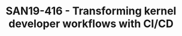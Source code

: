 ---
categories:
- san19
description: 26 million lines of code. 750,000 commits. 61,000 files. "Continuous
  integration and deployment of the Linux kernel is impossible", they said. We believe
  its definitely within reach.<br /> <br /> The Continuous Kernel Integration (CKI)
  project wants to fundamentally change the kernel developer workflow by adding continuous
  integration and continuous deployment (CI/CD). In this talk, the audience will embark
  on a journey of triumph and tragedy through the experiences of a small team at Red
  Hat.<br /> <br /> Major Hayden, principal software engineer at Red Hat, will explain
  how kernels are built and tested within the CKI infrastructure and what testing
  is already in place today. He will take a deep dive into the infrastructure components
  (including Gitlab, Jenkins, and containers) and the optimizations that allow for
  rapid testing of the Linux kernel. Members of the audience will also learn how they
  can get involved in the project.
image:
  featured: 'true'
  path: /assets/images/featured-images/san19/SAN19-416.png
session_attendee_num: '13'
session_id: SAN19-416
session_room: Sunset IV (Session 2)
session_slot:
  end_time: '2019-09-26 12:25:00'
  start_time: '2019-09-26 12:00:00'
session_speakers:
- speaker_bio: Im a principal software engineer at Red Hat and the technical lead
    for the Continuous Kernel Integration (CKI) Project. We built a continuous integration
    pipeline for merging kernel patches, compiling kernels, and testing those kernels
    on multiple architectures. I maintain a technical blog at major.io and Im always
    tinkering with amateur radio as W5WUT.
  speaker_company: Red Hat
  speaker_image: /assets/images/speakers/san19/major-hayden.jpg
  speaker_location: San Antonio, TX
  speaker_name: Major Hayden
  speaker_position: Principal Software Engineer
  speaker_url: https://major.io/
  speaker_username: major.hayden
- speaker_bio: 'Major Hayden is a principal software engineer at Red Hat and he is
    the technical lead for the Continuous Kernel Integration (CKI) project. He spends
    most of his day wrestling with kernel tests on various architectures using GitLab,
    Python, and OpenShift. He maintains a technical blog at https://major.io and tinkers
    with amateur radio (callsign: W5WUT).'
  speaker_company: Red Hat
  speaker_image: /assets/images/speakers/san19/major-hayden.jpg
  speaker_location: San Antonio, TX
  speaker_name: Major Hayden
  speaker_position: Principal Software Engineer
  speaker_url: https://major.io/
  speaker_username: major3
session_track: Linux Kernel
tag: session
tags:
- IoT and Embedded
- ' Linux Kernel'
- ' Security'
- ' Validation and CI'
title: SAN19-416 - Transforming kernel developer workflows with CI/CD
---